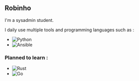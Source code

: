 ## Robinho

I'm a sysadmin student.

I daily use multiple tools and programming languages such as :
- ![Python](https://img.shields.io/badge/-Python-3776AB?style=flat-square&logo=python&logoColor=white)
- ![Ansible](https://img.shields.io/badge/-Ansible-EE0000?style=flat-square&logo=ansible&logoColor=white)

### Planned to learn :
- ![Rust](https://img.shields.io/badge/-Rust-000000?style=flat-square&logo=rust&logoColor=white)
- ![Go](https://img.shields.io/badge/-Go-00ADD8?style=flat-square&logo=go&logoColor=white)
